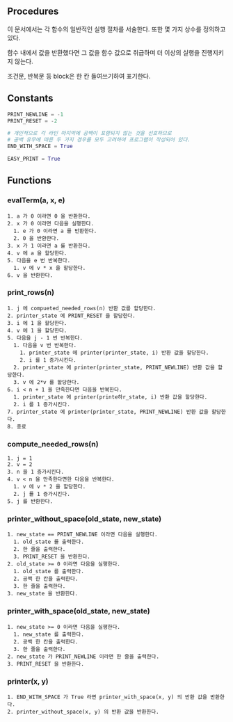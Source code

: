 Procedures
----------

이 문서에서는 각 함수의 일반적인 실행 절차를 서술한다. 또한 몇 가지 상수를 정의하고 있다.

함수 내에서 값을 반환했다면 그 값을 함수 값으로 취급하며 더 이상의 실행을 진행지키지 않는다.

조건문, 반복문 등 block은 한 칸 들여쓰기하여 표기한다.

## Constants

```python
PRINT_NEWLINE = -1
PRINT_RESET = -2

# 개인적으로 각 라인 마지막에 공백이 포함되지 않는 것을 선호하므로
# 공백 유무에 따른 두 가지 경우를 모두 고려하여 프로그램이 작성되어 있다.
END_WITH_SPACE = True

EASY_PRINT = True
```

## Functions
### evalTerm(a, x, e)
```
1. a 가 0 이라면 0 을 반환한다.
2. x 가 0 이라면 다음을 실행한다.
  1. e 가 0 이라면 a 를 반환한다.
  2. 0 을 반환한다.
3. x 가 1 이라면 a 를 반환한다.
4. v 에 a 을 할당한다.
5. 다음을 e 번 반복한다.
  1. v 에 v * x 을 할당한다.
6. v 을 반환한다.
```

### print_rows(n)
```
1. j 에 compueted_needed_rows(n) 반환 값를 할당한다.
2. printer_state 에 PRINT_RESET 을 할당한다.
3. i 에 1 을 할당한다.
4. v 에 1 을 할당한다.
5. 다음을 j - 1 번 반복한다.
  1. 다음을 v 번 반복한다.
    1. printer_state 에 printer(printer_state, i) 반환 값을 할당한다.
    2. i 를 1 증가시킨다.
  2. printer_state 에 printer(printer_state, PRINT_NEWLINE) 반환 값을 할당한다.
  3. v 에 2*v 를 할당한다.
6. i < n + 1 을 만족한다면 다음을 반복한다.
  1. printer_state 에 printer(printe하r_state, i) 반환 값을 할당한다.
  2. i 를 1 증가시킨다.
7. printer_state 에 printer(printer_state, PRINT_NEWLINE) 반환 값을 할당한다.
8. 종료
```

### compute_needed_rows(n)
```
1. j = 1
2. v = 2
3. n 을 1 증가시킨다.
4. v < n 을 만족한다면한 다음을 반복한다.
  1. v 에 v * 2 을 할당한다.
  2. j 를 1 증가시킨다.
5. j 를 반환한다.
```

### printer_without_space(old_state, new_state)
```
1. new_state == PRINT_NEWLINE 이라면 다음을 실행한다.
  1. old_state 를 출력한다.
  2. 한 줄을 출력한다.
  3. PRINT_RESET 을 반환한다.
2. old_state >= 0 이라면 다음을 실행한다.
  1. old_state 를 출력한다.
  2. 공백 한 칸을 출력한다.
  3. 한 줄을 출력한다.
3. new_state 을 반환한다.
```

### printer_with_space(old_state, new_state)
```
1. new_state >= 0 이라면 다음을 실행한다.
  1. new_state 를 출력한다.
  2. 공백 한 칸을 출력한다.
  3. 한 줄을 출력한다.
2. new_state 가 PRINT_NEWLINE 이라면 한 줄을 출력한다.
3. PRINT_RESET 을 반환한다.
```

### printer(x, y)
```
1. END_WITH_SPACE 가 True 라면 printer_with_space(x, y) 의 반환 값을 반환한다.
2. printer_without_space(x, y) 의 반환 값을 반환한다.
```

